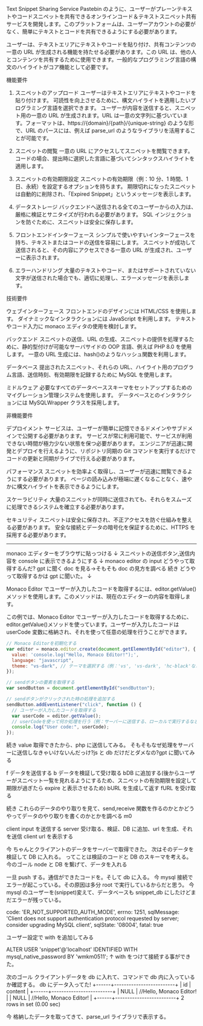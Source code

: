Text Snippet Sharing Service
Pastebin のように、ユーザーがプレーンテキストやコードスニペットを共有できるオンラインコード＆テキストスニペット共有サービスを開発します。このプラットフォームは、ユーザーアカウントの必要がなく、簡単にテキストとコードを共有できるようにする必要があります。

ユーザーは、テキストエリアにテキストやコードを貼り付け、共有コンテンツの一意の URL が生成される機能を持たせる必要があります。この URL は、他の人とコンテンツを共有するために使用できます。一般的なプログラミング言語の構文のハイライトがコア機能として必要です。

機能要件

1. スニペットのアップロード
   ユーザーはテキストエリアにテキストやコードを貼り付けます。
   可読性を向上させるために、構文ハイライトを適用したいプログラミング言語を選択できます。
   ユーザーが内容を送信すると、スニペット用の一意の URL が生成されます。URL は一意の文字列に基づいています。フォーマットは、https://{domain}/{path}/{unique-string} のような形で、URL のパースには、例えば parse_url のようなライブラリを活用することが可能です。

2. スニペットの閲覧
   一意の URL にアクセスしてスニペットを閲覧できます。
   コードの場合、提出時に選択した言語に基づいてシンタックスハイライトを適用します。

3. スニペットの有効期限設定
   スニペットの有効期限（例：10 分、1 時間、1 日、永続）を設定するオプションを持ちます。
   期限切れになったスニペットは自動的に削除され、「Expired Snippet」というメッセージを表示します。

4. データストレージ
   バックエンドへ送信される全てのユーザーからの入力は、厳格に検証とサニタイズが行われる必要があります。
   SQL インジェクションを防ぐために、スニペットは安全に保存します。

5. フロントエンドインターフェース
   シンプルで使いやすいインターフェースを持ち、テキストまたはコードの送信を容易にします。
   スニペットが成功して送信されると、その内容にアクセスできる一意の URL が生成され、ユーザーに表示されます。

6. エラーハンドリング
   大量のテキストやコード、またはサポートされていない文字が送信された場合でも、適切に処理し、エラーメッセージを表示します。

技術要件

ウェブインターフェース
フロントエンドのデザインには HTML/CSS を使用します。
ダイナミックなインタラクションには JavaScript を利用します。
テキストやコード入力に monaco エディタの使用を検討します。

バックエンド
スニペットの送信、URL の生成、スニペットの提供を処理するために、静的型付けが可能なサーバサイドの OOP 言語、例えば PHP 8.0 を使用します。
一意の URL 生成には、hash()のようなハッシュ関数を利用します。

データベース
提出されたスニペット、それらの URL、ハイライト用のプログラム言語、送信時刻、有効期限を記録するために MySQL を使用します。

ミドルウェア
必要なすべてのデータベーススキーマをセットアップするためのマイグレーション管理システムを使用します。
データベースとのインタラクションには MySQLWrapper クラスを採用します。

非機能要件

デプロイメント
サービスは、ユーザーが簡単に記憶できるドメインやサブドメインで公開する必要があります。
サービスが常に利用可能で、サービスが利用できない時間が極力少ない状態を保つ必要があります。
エンジニアが迅速に開発とデプロイを行えるように、リポジトリ同期の Git コマンドを実行するだけでコードの更新と同期がライブで行える必要があります。

パフォーマンス
スニペットを効率よく取得し、ユーザーが迅速に閲覧できるようにする必要があります。
ページの読み込みが極端に遅くなることなく、速やかに構文ハイライトを表示できるようにします。

スケーラビリティ
大量のスニペットが同時に送信されても、それらをスムーズに処理できるシステムを確立する必要があります。

セキュリティ
スニペットは安全に保存され、不正アクセスを防ぐ仕組みを整える必要があります。
安全な接続とデータの暗号化を保証するために、HTTPS を採用する必要があります。

---

monaco エディターをブラウザに貼っつける
↓
スニペットの送信ボタン,送信内容を console に表示できるようにする
↓
monaco editor の input どうやって取得するんだ?
gpt に聞く
doc を見る->そもそも doc の見方を調べる
続き
どうやって取得するかは gpt に聞いた。
↓

Monaco Editor でユーザーが入力したコードを取得するには、editor.getValue()メソッドを使用します。このメソッドは、現在のエディターの内容を取得します。

この例では、Monaco Editor でユーザーが入力したコードを取得するために、editor.getValue()メソッドを使っています。ユーザーが入力したコードは userCode 変数に格納され、それを使って任意の処理を行うことができます。

```javascript
// Monaco Editorを初期化する
var editor = monaco.editor.create(document.getElementById("editor"), {
  value: 'console.log("Hello, Monaco Editor!");',
  language: "javascript",
  theme: "vs-dark", // テーマを選択する（例：'vs', 'vs-dark', 'hc-black'など）
});

// sendボタンの要素を取得する
var sendButton = document.getElementById("sendButton");

// sendボタンがクリックされた時の処理を追加する
sendButton.addEventListener("click", function () {
  // ユーザーが入力したコードを取得する
  var userCode = editor.getValue();
  // userCodeを使って何か処理を行う（例：サーバーに送信する、ローカルで実行するなど）
  console.log("User code:", userCode);
});
```

続き
value 取得できたから、php に送信してみる。
そもそもなぜ処理をサーバーに送信しなきゃいけないんだっけ?js と db だけだとダメなの?gpt に聞いてみる

f データを送信する
b データを検証して受け取る
bDB に追加する(後からユーザーがスニペット一覧を見れるようにするため、スニペットの有効期限を設定して期限が過ぎたら expire と表示させるため)
bURL を生成して返す
fURL を受け取る

続き
これらのデータのやり取りを見て、send,receive 関数を作るのかとかどうやってデータのやり取りを書くのかとかを調べる
m0

client
input を送信する
server
受け取る、検証、DB に追加、url を生成、それを送信
client
url を表示する

今
ちゃんとクライアントのデータをサーバーで取得できた。
次はそのデータを検証して DB に入れる。
ってことは検証のコードと DB のスキーマを考える。
今のゴール
node と DB を繋げて、データを入れる

一旦 push する。通信ができたコードを。そして db に入る。
今
mysql 接続でエラーが起こっている。その原因は多分 root で実行しているからだと思う。
今
mysql のユーザーを(snippet)変えて、データベースも snippet_db にしたけどまだエラーが残っている。

code: 'ER_NOT_SUPPORTED_AUTH_MODE',
errno: 1251,
sqlMessage: 'Client does not support authentication protocol requested by server; consider upgrading MySQL client',
sqlState: '08004',
fatal: true

ユーザー設定で with を追加してみる

ALTER USER 'snippet'@'localhost' IDENTIFIED WITH mysql_native_password BY 'wmkm0511';
↑
with をつけて接続する事ができた。

次のゴール
クライアントデータを db に入れて、コマンドで db 内に入っているか確認する。
db にデータ入ってた!
+------+-------------------------+
| id | content |
+------+-------------------------+
| NULL | //Hello, Monaco Editor! |
| NULL | //Hello, Monaco Editor! |
+------+-------------------------+
2 rows in set (0.00 sec)

今
格納したデータを取ってきて、parse_url ライブラリで表示する。
